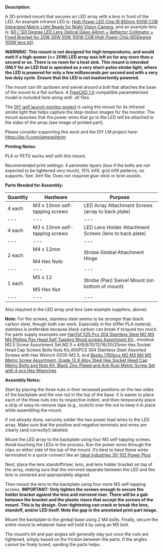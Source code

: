 **Description:**

A 3D-printed mount that secures an LED array with a lens in front of the LED. An example infrared LED is: [High Power LED Chip IR 850nm 100W COB Integrated Matrix Light Beads for Night Vision Camera](https://www.amazon.com/dp/B09DPJYRQN?ref=ppx_yo2ov_dt_b_product_details&th=1), and an example lens is: [60 / 120 Degree LED Lens Optical Glass 44mm + Reflector Collimator + Fixed Bracket for 20W 30W 50W 100W COB High Power Chip (60Degree 100W lens kit](https://www.amazon.com/dp/B09XK7QTV5?ref=ppx_yo2ov_dt_b_fed_asin_title)).

**WARNING: This mount is not designed for high temperatures, and would melt if a high-power (>= 20W) LED array was left on for any more than a second or so. There is no room for a heat sink. This mount is intended ONLY for an LED that is operated as a very short-pulse strobe light, where the LED is powered for only a few milliseconds per second and with a very low duty cycle. Ensure that the LED is not inadvertently powered.**

The mount can tilt up/down and swivel around a bolt that attaches the base of the mount to a flat surface. A [FreeCAD 1.0](https://www.freecad.org/downloads.php) compatible parameterized model is included here along with .stl files.

The [DIY golf launch monitor project](https://hackaday.io/project/195042-diy-golf-launch-monitor) is using this mount for its infrared strobe light that helps capture the stop-motion images for the monitor. The mount assumes that the power wires that go to the LED will be attached to the sides of the array (see image of printed part).

Please consider supporting this work and the DIY LM project here: <https://ko-fi.com/jamespilgrim>

**Printing Notes:**

PLA or PETG works well with this mount.

Recommended print settings: 4 perimeter layers (less if the bolts are not expected to be tightened very much), 15% infill, grid infill patterns, no supports. See .3mf file. Does not required glue-stick or brim assists.

**Parts Needed for Assembly:**

| **Quantity** | **Hardware** | **Purpose** |
| --- | --- | --- |
| 4 each | M3 x 10mm self-tapping screws | LED Array Attachment Screws (array to back plate) |
| --- | --- | --- |
| 4 each | M3 x 10mm self-tapping screws | LED Lens Holder Attachment Screws (lens to back plate) |
| --- | --- | --- |
| 2 each | M4 x 12mm <br><br>M4 Hex Nuts | Strobe Gimbal Attachment Hinge |
| --- | --- | --- |
| 1 each | M5 x 12<br><br>M5 Hex Nut | Strobe (Pan) Swivel Mount (on bottom of mount) |
| --- | --- | --- |

Also required is the LED array and lens (see example suppliers, above).

**Note:** For the screws, stainless steel seems to be stronger than black carbon steel, though both can work. Especially in the stiffer PLA material, stainless is preferable because black carbon can break if torqued too much. For parts supply examples see [HanTof 525 Pcs 304 Stainless Steel M2 M3 M4 Phillips Pan Head Self Tapping Wood screws Assortment Kit](https://www.googleadservices.com/pagead/aclk?sa=L&ai=DChcSEwiLuLi4w9eJAxW8Ka0GHe7XF-QYABALGgJwdg&co=1&ase=2&gclid=Cj0KCQiAlsy5BhDeARIsABRc6ZvLmaSF7SMXMVEWsWj3rp8S5qOvISkRMdr9czJDXK6-_GcV_X18lyoaApxdEALw_wcB&ohost=www.google.com&cid=CAESVeD2Qt_A3T4eLbWpcXoKb1T4jyPt8OTe6U2I9Uze-kjy3MAArJhoS9pYvi39aDroogjezyRvCcOJ56x4hYKkL8BaTouv69VFkW3lUm7VcRcYOp8m49s&sig=AOD64_3FizAX65usODanOujaKxqh5_gQbg&ctype=5&q=&nis=4&ved=2ahUKEwj92Kq4w9eJAxU1JzQIHakTKO8Q9aACKAB6BAgEEAw&adurl=)., mxuteuk M2.5 Screw Assortment Set,M2.5 x 4/6/8/10/12/16/20/25mm Hex Socket Head Cap Screws Bolts Nuts Kit,400PCS 304 Stainless Steel Assorted Screws with Hex Wrench G035-M2.5, and [Besitu 1760pcs M2 M3 M4 M5 Metric Screw Assortment, Grade 12.9 Alloy Steel Hex Socket Head Cap Metric Bolts and Nuts Kit, Black Zinc Plated and Anti Rust Metric Screw Set with 4 pcs Hex Wrenches](https://www.amazon.com/dp/B0C38YFL3D?ref=ppx_yo2ov_dt_b_fed_asin_title)

**Assembly Notes:**

Start by placing the three nuts in their recessed positions on the two sides of the backplate and the one nut in the top of the base. It is easier to place each of the three nuts into its respective indent, and then temporarily place a strip of easy-to-remove tape (e.g., scotch) over the nut to keep it in place while assembling the mount.

If not already done, securely solder the two power lead wires to the LED array. Make sure that the positive and negative terminals and wires are clearly (and correctly!) labelled.

Mount the LED array to the backplate using four M3 self-tapping screws. Avoid touching the LEDs in the process. Run the power wires through the clips on either side of the top of the mount. It’s best to have these wires terminated in a quick-connect like an [Ideal Industries 30-102 Power Plug](https://www.amazon.com/Ideal-Industries-30-102-Power-72427/dp/B01LYF1WV9/ref=sr_1_10?crid=35QTOVMFFT8MM&dib=eyJ2IjoiMSJ9.E2lbqLFKVG_hmleCqoMKymmILpx7xHQqbjKLlS_O8biic815YLA-1NACjC7tLtjM1exKso1Yz_65dH1SEbMni2IVp4idBpijPJhdQ_dqc_jCaEmkTbkPx0xoOe5u_wFYZDU-708_oXsrAmTNBXO-a2iAVH3lMZzeo9MZ6zFEO29IgxN_2m_0GrCkWTMORn0iifYao1peHnHenuPGSKCOTzvpolrumaoD-CkeZ5nvs29wAsiRDyq-Yq2K7tfmSzrQslG_ZpLzrx5-9GZQe55ktJDEK1bqKpEjHi-F_Lg1tuk.lAcQi1tp-upRzLoq8eleSXFSf1Vet_Xild25OSMBkYI&dib_tag=se&keywords=ideal+power+plug&qid=1732650183&sprefix=ideal+power+plug%2Caps%2C174&sr=8-10).

Next, place the lens standoff/riser, lens, and lens holder bracket on top of the array, making sure that the mirrored separate between the LED and the lens is centered and appropriately aligned.

Then mount the lens to the backplate using four more M3 self-tapping screws. **IMPORTANT: Only tighten the screws enough to secure the holder bracket against the lens and mirrored riser. There will be a gab between the bracket and the plastic risers that accept the screws of the mount. This is by design. Over-tightening can crack or break the lens, standoff, and/or LED itself. Note the gap in the annotated print part image.**

Mount the backplate to the gimbal base using 2 M4 bolts. Finally, secure the entire mount to whatever base will hold it by using an M5 bolt.

The mount’s tilt and pan angles will generally stay put once the nuts are tightened, simply based on the friction between the parts. If the angles cannot be finely tuned, sanding the parts helps.